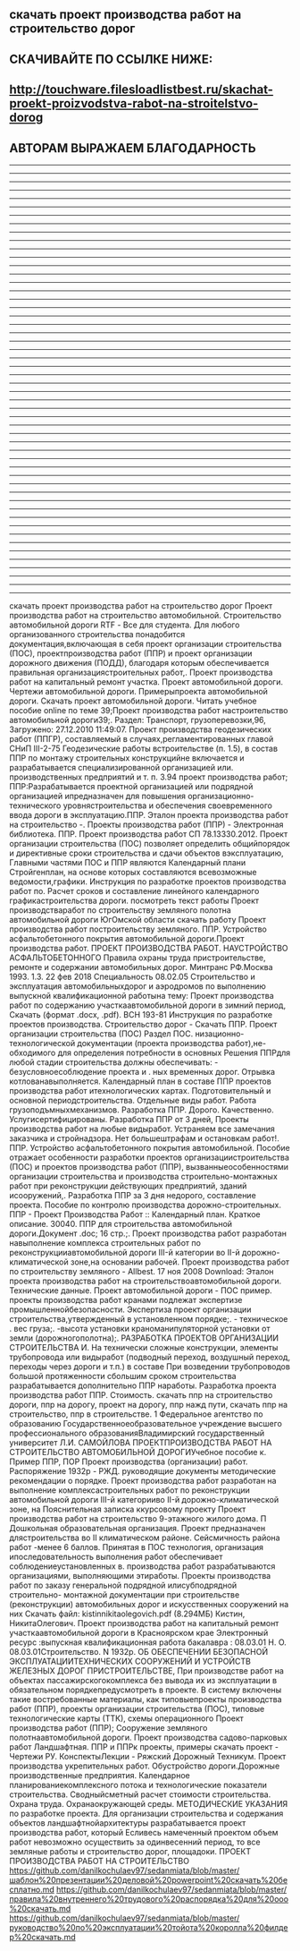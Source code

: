 скачать проект производства работ на строительство дорог
--------------------------------------------------
СКАЧИВАЙТЕ ПО ССЫЛКЕ НИЖЕ:
--------------------------------------------------
http://touchware.filesloadlistbest.ru/skachat-proekt-proizvodstva-rabot-na-stroitelstvo-dorog
--------------------------------------------------
АВТОРАМ ВЫРАЖАЕМ БЛАГОДАРНОСТЬ
--------------------------------------------------
--------------------------------------------------
--------------------------------------------------
--------------------------------------------------
--------------------------------------------------
--------------------------------------------------
--------------------------------------------------
--------------------------------------------------
--------------------------------------------------
--------------------------------------------------
--------------------------------------------------
--------------------------------------------------
--------------------------------------------------
--------------------------------------------------
--------------------------------------------------
--------------------------------------------------
--------------------------------------------------
--------------------------------------------------
--------------------------------------------------
--------------------------------------------------
--------------------------------------------------
--------------------------------------------------
--------------------------------------------------
--------------------------------------------------
--------------------------------------------------
--------------------------------------------------
--------------------------------------------------
--------------------------------------------------
--------------------------------------------------
--------------------------------------------------
--------------------------------------------------
--------------------------------------------------
--------------------------------------------------
--------------------------------------------------
--------------------------------------------------
--------------------------------------------------
--------------------------------------------------
--------------------------------------------------
--------------------------------------------------
--------------------------------------------------
--------------------------------------------------
--------------------------------------------------
--------------------------------------------------
--------------------------------------------------
--------------------------------------------------
--------------------------------------------------
--------------------------------------------------
--------------------------------------------------
--------------------------------------------------
--------------------------------------------------
--------------------------------------------------
--------------------------------------------------
--------------------------------------------------
скачать проект производства работ на строительство дорог Проект производства работ на строительство автомобильной. Строительство автомобильной дороги RTF - Все для студента. Для любого организованного строительства понадобится документация,включающая в себя проект организации строительства (ПОС), проектпроизводства работ (ППР) и проект организации дорожного движения (ПОДД), благодаря которым обеспечивается правильная организациястроительных работ,. Проект производства работ на капитальный ремонт участка. Проект автомобильной дороги. Чертежи автомобильной дороги. Примерыпроекта автомобильной дороги. Скачать проект автомобильной дороги. Читать учебное пособие online по теме 39;Проект производства работ настроительство автомобильной дороги39;. Раздел: Транспорт, грузоперевозки,96, Загружено: 27.12.2010 11:49:07. Проект производства геодезических работ (ППГР), составляемый в случаях,регламентированных главой СНиП III-2-75 Геодезические работы встроительстве (п. 1.5), в состав ППР по монтажу строительных конструкцийне включается и разрабатывается специализированной организацией или. производственных предприятий и т. п. 3.94 проект производства работ; ППР:Разрабатывается проектной организацией или подрядной организацией ипредназначен для повышения организационно-технического уровнястроительства и обеспечения своевременного ввода дороги в эксплуатацию.ППР. Эталон проекта производства работ на строительство  -. Проекты производства работ (ППР) - Электронная библиотека. ППР. Проект производства работ
СП 78.13330.2012. Проект организации строительства (ПОС) позволяет определить общийпорядок и директивные сроки строительства и сдачи объектов вэксплуатацию,  Главными частями ПОС и ППР являются Календарный плани Стройгенплан, на основе которых составляются всевозможные ведомости,графики. Инструкция по разработке проектов производства работ по. Расчет сроков и составление линейного календарного графикастроительства дороги. посмотреть текст работы Проект производстваработ по строительству земляного полотна автомобильной дороги ЮгОмской области  скачать работу Проект производства работ построительству земляного. ППР. Устройство асфальтобетонного покрытия автомобильной дороги.Проект производства работ. ПРОЕКТ ПРОИЗВОДСТВА РАБОТ. НАУСТРОЙСТВО АСФАЛЬТОБЕТОННОГО  Правила охраны труда пристроительстве, ремонте и содержании автомобильных дорог. Минтранс РФ.Москва 1993. 1.3. 22 фев 2018  Специальность 08.02.05 Строительство и эксплуатация автомобильныхдорог и аэродромов  по выполнению выпускной квалификационной работына тему: Проект производства работ по содержанию участкаавтомобильной дороги в зимний период, Скачать (формат .docx, .pdf). ВСН 193-81 Инструкция по разработке проектов производства. Строительство дорог - Скачать ППР. Проект организации строительства (ПОС)  Раздел ПОС. низационно-технологической документации (проекта производства работ),не- обходимого для определения потребности в основных  Решения ППРдля любой стадии строительства должны обеспечивать: - безусловноесоблюдение проекта и . ных временных дорог. Отрывка котлованавыполняется. Календарный план в составе ППР  проектов производства работ итехнологических картах. Подготовительный и основной периодстроительства. Отдельные виды работ. Работа грузоподъмныхмеханизмов. Разработка ППР. Дорого. Качественно. Услугисертифицированы.
Разработка ППР от 3 дней, Проекты производства работ на любые видыработ. Устраняем все замечания заказчика и стройнадзора. Нет большештрафам и остановкам работ!. ППР. Устройство асфальтобетонного покрытия автомобильной. Пособие отражает особенности разработки проектов организациистроительства (ПОС) и проектов производства работ (ППР), вызванныеособенностями организации строительства и производства строительно-монтажных работ при реконструкции действующих предприятий, зданий исооружений,. Разработка ППР за 3 дня недорого, составление проекта. Пособие по контролю производства дорожно-строительных. ППР - Проект Производства Работ :: Календарный план. Краткое описание. 30040. ППР для строительства автомобильной дороги.Документ .doc; 16 стр.;. Проект производства работ разработан навыполнение комплекса строительных работ по реконструкцииавтомобильной дороги III-й категории во II-й дорожно-климатической зоне,на основании рабочей. Проект производства работ по строительству земляного  - Allbest. 17 ноя 2008  Download: Эталон проекта производства работ на строительствоавтомобильной дороги. Технические данные. Проект автомобильной дороги - ПОС пример. проекты производства работ кранами подлежат экспертизе промышленнойбезопасности. Экспертиза  проект организации строительства,утвержденный в установленном порядке;. - техническое . вес груза;. -высота установки краноманипуляторной установки от земли (дорожногополотна);.
РАЗРАБОТКА ПРОЕКТОВ ОРГАНИЗАЦИИ СТРОИТЕЛЬСТВА И. На технически сложные конструкции, элементы трубопровода или видыработ (подводный переход, воздушный переход, переходы через дороги и т.п.) в составе  При возведении трубопроводов большой протяженности сбольшим сроком строительства разрабатывается дополнительно ППР наработы. Разработка проекта производства работ ППР. Стоимость. скачать ппр на строительство дороги, ппр на дорогу, проект на дорогу, ппр нажд пути, скачать ппр на строительство, ппр в строительстве. 1 Федеральное агентство по образованию Государственноеобразовательное учреждение высшего профессионального образованияВладимирский государственный университет Л.И. САМОЙЛОВА ПРОЕКТПРОИЗВОДСТВА РАБОТ НА СТРОИТЕЛЬСТВО АВТОМОБИЛЬНОЙ ДОРОГИУчебное пособие к. Пример ППР, ПОР  Проект производства (организации) работ. Распоряжение  1932р - РЖД. руководящие документы методические рекомендации о порядке. Проект производства работ разработан на выполнение комплексастроительных работ по реконструкции автомобильной дороги III-й категорииво II-й дорожно-климатической зоне, на  Пояснительная записка ккурсовому проекту Проект производства работ на строительство 9-этажного жилого дома. П  Дошкольная образовательная организация. Проект предназначен длястроительства во II климатическом районе. Сейсмичность района работ -менее 6 баллов. Принятая в ПОС технология, организация ипоследовательность выполнения работ обеспечивает соблюдениеустановленных в. производства работ разрабатываются организациями, выполняющими этиработы. Проекты производства работ по заказу генеральной подрядной илисубподрядной строительно- монтажной  документации при строительстве (реконструкции) автомобильных дорог и искусственных сооружений на них
Скачать файл: kistinnikitaolegovich.pdf (8.294МБ)  Кистин, НикитаОлегович. Проект производства работ на капитальный ремонт участкаавтомобильной дороги в Красноярском крае Электронный ресурс :выпускная квалификационная работа бакалавра : 08.03.01  Н. О.  08.03.01Строительство. N 1932р. ОБ ОБЕСПЕЧЕНИИ БЕЗОПАСНОЙ ЭКСПЛУАТАЦИИТЕХНИЧЕСКИХ СООРУЖЕНИЙ И УСТРОЙСТВ ЖЕЛЕЗНЫХ ДОРОГ ПРИСТРОИТЕЛЬСТВЕ,  При производстве работ на объектах пассажирскогокомплекса без вывода их из эксплуатации в обязательном порядкепредусмотреть в проекте. В систему включены такие востребованные материалы, как типовыепроекты производства работ (ППР), проекты организации строительства (ПОС), типовые технологические карты (ТТК), схемы операционного Проект производства работ (ППР); Сооружение земляного полотнаавтомобильной дороги. Проект производства садово-парковых работ  Ландшафтная. ППР и ППРк проекты, примеры скачать проект  - Чертежи РУ. КонспектыЛекции - Ряжский Дорожный Техникум. Проект производства укрепительных работ. Обустройство дороги.Дорожные производственные предприятия. Календарное планированиекомплексного потока и технологические показатели строительства. Сводныйсметный расчет стоимости строительства. Охрана труда. Охранаокружающей среды. МЕТОДИЧЕСКИЕ УКАЗАНИЯ по разработке проекта. Для организации строительства и содержания объектов ландшафтнойархитектуры разрабатывается проект производства работ, который  Есливесь намеченный проектом объем работ невозможно осуществить за одинвесенний период, то все земляные работы и строительство дорог, площадоки. ПРОЕКТ ПРОИЗВОДСТВА РАБОТ НА СТРОИТЕЛЬСТВО
https://github.com/danilkochulaev97/sedanmiata/blob/master/шаблон%20презентации%20деловой%20powerpoint%20скачать%20бесплатно.md
https://github.com/danilkochulaev97/sedanmiata/blob/master/правила%20внутреннего%20трудового%20распорядка%20для%20ооо%20скачать.md
https://github.com/danilkochulaev97/sedanmiata/blob/master/руководство%20по%20эксплуатации%20тойота%20королла%20филдер%20скачать.md